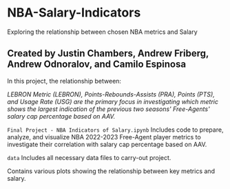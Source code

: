 # NBA-Salary-Indicators
 Exploring the relationship between chosen NBA metrics and Salary

## Created by Justin Chambers, Andrew Friberg, Andrew Odnoralov, and Camilo Espinosa

In this project, the relationship between: 

_LEBRON Metric (LEBRON), Points-Rebounds-Assists (PRA), Points (PTS), and Usage Rate (USG) are the primary focus in investigating which metric shows the largest indication of the previous two seasons' Free-Agents' salary cap percentage based on AAV._

`Final Project - NBA Indicators of Salary.ipynb`
Includes code to prepare, analyze, and visualize NBA 2022-2023 Free-Agent player metrics to investigate their correlation with salary cap percentage based on AAV.

`data`
Includes all necessary data files to carry-out project.


Contains various plots showing the relationship between key metrics and salary.
